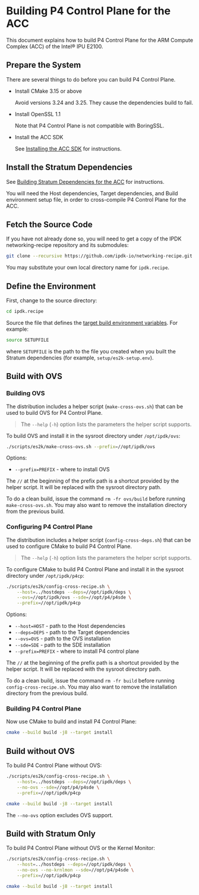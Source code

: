 # Building P4 Control Plane for the ACC

This document explains how to build P4 Control Plane for the ARM Compute
Complex (ACC) of the Intel&reg; IPU E2100.

## Prepare the System

There are several things to do before you can build P4 Control Plane.

- Install CMake 3.15 or above

  Avoid versions 3.24 and 3.25. They cause the dependencies build to fail.

- Install OpenSSL 1.1

  Note that P4 Control Plane is not compatible with BoringSSL.

- Install the ACC SDK

  See [Installing the ACC SDK](installing-acc-sdk.md) for instructions.

## Install the Stratum Dependencies

See [Building Stratum Dependencies for the ACC](/setup/building-es2k-stratum-deps.md)
for instructions.

You will need the Host dependencies, Target dependencies, and Build environment
setup file, in order to cross-compile P4 Control Plane for the ACC.

## Fetch the Source Code

If you have not already done so, you will need to get a copy of the IPDK
networking-recipe repository and its submodules:

```bash
git clone --recursive https://github.com/ipdk-io/networking-recipe.git ipdk.recipe
```

You may substitute your own local directory name for `ipdk.recipe`.

## Define the Environment

First, change to the source directory:

```bash
cd ipdk.recipe
```

Source the file that defines the
[target build environment variables](/setup/building-es2k-stratum-deps.md#5-defining-the-target-build-environment).
For example:

```bash
source SETUPFILE
```

where `SETUPFILE` is the path to the file you created when you built the
Stratum dependencies (for example, `setup/es2k-setup.env`).

## Build with OVS

### Building OVS

The distribution includes a helper script (`make-cross-ovs.sh`) that can be
used to build OVS for P4 Control Plane.

> The `--help` (`-h`) option lists the parameters the helper script supports.

To build OVS and install it in the sysroot directory under `/opt/ipdk/ovs`:

```bash
./scripts/es2k/make-cross-ovs.sh --prefix=//opt/ipdk/ovs
```

Options:

- `--prefix=PREFIX` - where to install OVS

The `//` at the beginning of the prefix path is a shortcut provided by
the helper script. It will be replaced with the sysroot directory path.

To do a clean build, issue the command `rm -fr ovs/build` before running
`make-cross-ovs.sh`. You may also want to remove the installation
directory from the previous build.

### Configuring P4 Control Plane

The distribution includes a helper script (`config-cross-deps.sh`) that
can be used to configure CMake to build P4 Control Plane.

> The `--help` (`-h`) option lists the parameters the helper script supports.

To configure CMake to build P4 Control Plane and install it in the sysroot
directory under `/opt/ipdk/p4cp`:

```bash
./scripts/es2k/config-cross-recipe.sh \
    --host=../hostdeps --deps=//opt/ipdk/deps \
    --ovs=//opt/ipdk/ovs --sde=//opt/p4/p4sde \
    --prefix=//opt/ipdk/p4cp
```

Options:

- `--host=HOST` - path to the Host dependencies
- `--deps=DEPS` - path to the Target dependencies
- `--ovs=OVS` - path to the OVS installation
- `--sde=SDE` - path to the SDE installation
- `--prefix=PREFIX` - where to install P4 control plane

The `//` at the beginning of the prefix path is a shortcut provided by
the helper script. It will be replaced with the sysroot directory path.

To do a clean build, issue the command `rm -fr build` before running
`config-cross-recipe.sh`. You may also want to remove the installation
directory from the previous build.

### Building P4 Control Plane

Now use CMake to build and install P4 Control Plane:

```bash
cmake --build build -j8 --target install
```

## Build without OVS

To build P4 Control Plane without OVS:

```bash
./scripts/es2k/config-cross-recipe.sh \
    --host=../hostdeps --deps=//opt/ipdk/deps \
    --no-ovs --sde=//opt/p4/p4sde \
    --prefix=//opt/ipdk/p4cp

cmake --build build -j8 --target install
```

The `--no-ovs` option excludes OVS support.

## Build with Stratum Only

To build P4 Control Plane without OVS or the Kernel Monitor:

```bash
./scripts/es2k/config-cross-recipe.sh \
    --host=../hostdeps --deps=//opt/ipdk/deps \
    --no-ovs --no-krnlmon --sde=//opt/p4/p4sde \
    --prefix=//opt/ipdk/p4cp

cmake --build build -j8 --target install
```
